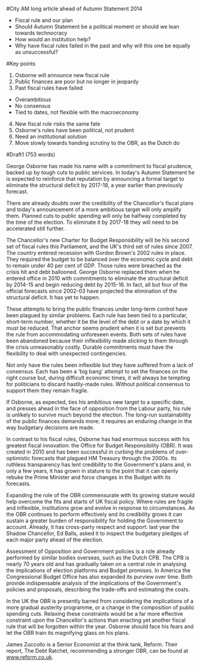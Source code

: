 #City AM long article ahead of Autumn Statement 2014

 - Fiscal rule and our plan
 - Should Autumn Statement be a political moment or should we lean towards technocracy
 - How would an institution help?
 - Why have fiscal rules failed in the past and why will this one be equally as unsuccessful?


#Key points

 1. Osborne will announce new fiscal rule
 2. Public finances are poor but no longer in jeopardy
 3. Past fiscal rules have failed
   - Overambitious
   - No consensus
   - Tied to dates, not flexible with the macroeconomy
 4. New fiscal rule risks the same fate
 5. Osborne's rules have been political, not prudent
 6. Need an institutional solution
 7. Move slowly towards handing scrutiny to the OBR, as the Dutch do

#Draft1 (753 words)

George Osborne has made his name with a commitment to fiscal prudence, backed up by tough cuts to public services. In today's Autumn Statement he is expected to reinforce that reputation by announcing a formal target to eliminate the structural deficit by 2017-18, a year earlier than previously forecast.

There are already doubts over the credibility of the Chancellor's fiscal plans and today's announcement of a more ambitious target will only amplify them. Planned cuts to public spending will only be halfway completed by the time of the election. To eliminate it by 2017-18 they will need to be accelerated still further.

The Chancellor's new Charter for Budget Responsibility will be his second set of fiscal rules this Parliament, and the UK's third set of rules since 2007. The country entered recession with Gordon Brown's 2002 rules in place. They required the budget to be balanced over the economic cycle and debt to remain under 40 per cent of GDP. Those rules were breached as the crisis hit and debt ballooned. George Osborne replaced them when he entered office in 2010 with commitments to eliminate the structural deficit by 2014-15 and begin reducing debt by 2015-16. In fact, all but four of the official forecasts since 2002-03 have projected the elimination of the structural deficit. It has yet to happen.

These attempts to bring the public finances under long-term control have been plagued by similar problems. Each rule has been tied to a particular, short-term number, whether it be the level of the debt or a date by which it must be reduced. That anchor seems prudent when it is set but prevents the rule from accommodating unforeseen events. Both sets of rules have been abandoned because their inflexibility made sticking to them through the crisis unreasonably costly. Durable commitments must have the flexibility to deal with unexpected contingencies.

Not only have the rules been inflexible but they have suffered from a lack of consensus. Each has been a 'big bang' attempt to set the finances on the right course but, during difficult economic times, it will always be tempting for politicians to discard hastily-made rules. Without political consensus to support them they remain fragile.

If Osborne, as expected, ties his ambitious new target to a specific date, and presses ahead in the face of opposition from the Labour party, his rule is unlikely to survive much beyond the election. The long-run sustainability of the public finances demands more; it requires an enduring change in the way budgetary decisions are made.

In contrast to his fiscal rules, Osborne has had enormous success with his greatest fiscal innovation: the Office for Budget Responsibility (OBR). It was created in 2010 and has been successful in curbing the problems of over-optimistic forecasts that plagued HM Treasury through the 2000s. Its ruthless transparency has lent credibility to the Government's plans and, in only a few years, it has grown in stature to the point that it can openly rebuke the Prime Minister and force changes in the Budget with its forecasts.

Expanding the role of the OBR commensurate with its growing stature would help overcome the fits and starts of UK fiscal policy. Where rules are fragile and inflexible, institutions grow and evolve in response to circumstances. As the OBR continues to perform effectively and its credibility grows it can sustain a greater burden of responsibility for holding the Government to account. Already, it has cross-party respect and support: last year the Shadow Chancellor, Ed Balls, asked it to inspect the budgetary pledges of each major party ahead of the election.

Assessment of Opposition and Government policies is a role already performed by similar bodies overseas, such as the Dutch CPB. The CPB is nearly 70 years old and has gradually taken on a central role in analysing the implications of election platforms and Budget promises. In America the Congressional Budget Office has also expanded its purview over time. Both provide indispensable analysis of the implications of the Government's policies and proposals, describing the trade-offs and estimating the costs.

In the UK the OBR is presently barred from considering the implications of a more gradual austerity programme, or a change in the composition of public spending cuts. Relaxing these constraints would be a far more effective constraint upon the Chancellor's actions than enacting yet another fiscal rule that will be forgotten within the year. Osborne should face his fears and let the OBR train its magnifying glass on his plans.

James Zuccollo is a Senior Economist at the think tank, Reform. Their report, The Debt Ratchet, recommending a stronger OBR, can be found at www.reform.co.uk.
